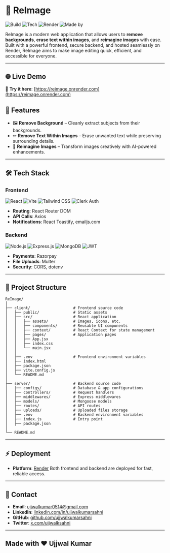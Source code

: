 
# 🌟 ReImage

![Build](https://img.shields.io/badge/build-passing-brightgreen)
![Tech](https://img.shields.io/badge/tech-stack-blueviolet)
![Render](https://img.shields.io/badge/deployed%20on-Render-orange)
![Made by](https://img.shields.io/badge/made%20by-Ujjwal%20Kumar-red)


ReImage is a modern web application that allows users to **remove backgrounds**, **erase text within images**, and **reimagine images** with ease. Built with a powerful frontend, secure backend, and hosted seamlessly on Render, ReImage aims to make image editing quick, efficient, and accessible for everyone.

---

## 🌐 Live Demo
🔗 **Try it here**: [https://reimage.onrender.com](https://reimage.onrender.com)    

## 🚀 **Features**

* 🖼 **Remove Background** – Cleanly extract subjects from their backgrounds.
* ✏ **Remove Text Within Images** – Erase unwanted text while preserving surrounding details.
* 🎨 **Reimagine Images** – Transform images creatively with AI-powered enhancements.

---

## 🛠 Tech Stack

### **Frontend**
![React](https://img.shields.io/badge/React-19.1.1-blue?logo=react)
![Vite](https://img.shields.io/badge/Vite-7.1.0-purple?logo=vite)
![Tailwind CSS](https://img.shields.io/badge/TailwindCSS-4.1.11-38B2AC?logo=tailwind-css)
![Clerk Auth](https://img.shields.io/badge/Clerk-Auth-green)

- **Routing**: React Router DOM  
- **API Calls**: Axios  
- **Notifications**: React Toastify, emailjs.com  

### **Backend**
![Node.js](https://img.shields.io/badge/Node.js-20.x-43853D?logo=node.js)
![Express.js](https://img.shields.io/badge/Express-5.1.0-black?logo=express)
![MongoDB](https://img.shields.io/badge/MongoDB-8.17.1-4EA94B?logo=mongodb)
![JWT](https://img.shields.io/badge/JWT-Auth-yellow?logo=jsonwebtokens)

- **Payments**: Razorpay  
- **File Uploads**: Multer  
- **Security**: CORS, dotenv  

---

## 📂 **Project Structure**

```
ReImage/
│
├── client/                   # Frontend source code
│   ├── public/               # Static assets
│   ├── src/                  # React application
│   │   ├── assets/           # Images, icons, etc.
│   │   ├── components/       # Reusable UI components
│   │   ├── context/          # React Context for state management
│   │   ├── pages/            # Application pages
│   │   ├── App.jsx
│   │   ├── index.css
│   │   └── main.jsx
│   │
│   ├── .env                  # Frontend environment variables
│   ├── index.html
│   ├── package.json
│   ├── vite.config.js
│   └── README.md
│
├── server/                   # Backend source code
│   ├── configs/              # Database & app configurations
│   ├── controllers/          # Request handlers
│   ├── middlewares/          # Express middlewares
│   ├── models/               # Mongoose models
│   ├── routes/               # API routes
│   ├── uploads/              # Uploaded files storage
│   ├── .env                  # Backend environment variables
│   ├── index.js              # Entry point
│   ├── package.json
│   
└── README.md
```

---

## ⚡ **Deployment**

* **Platform**: [Render](https://render.com/)
  Both frontend and backend are deployed for fast, reliable access.

---

## 📧 **Contact**

* **Email**: [ujjwalkumar0514@gmail.com](mailto:ujjwalkumar0514@gmail.com)
* **LinkedIn**: [linkedin.com/in/ujjwalkumarsahni](https://linkedin.com/in/ujjwalkumarsahni)
* **GitHub**: [github.com/ujjwalkumarsahni](https://github.com/ujjwalkumarsahni)
* **Twitter**: [x.com/ujjwalksahni](https://x.com/ujjwalksahni)

---

## **Made with ❤️ Ujjwal Kumar**
